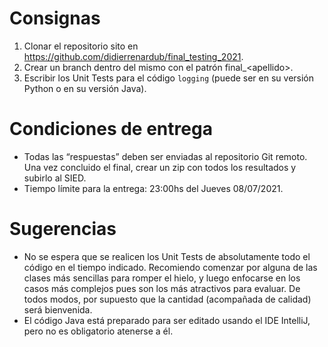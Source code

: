 Consignas
=========

1. Clonar el repositorio sito en https://github.com/didierrenardub/final_testing_2021.
2. Crear un branch dentro del mismo con el patrón final_&lt;apellido&gt;.
3. Escribir los Unit Tests para el código `logging` (puede ser en su versión Python o en su 
   versión Java).

Condiciones de entrega
======================

- Todas las “respuestas” deben ser enviadas al repositorio Git remoto. Una vez concluido el 
final, crear un zip con todos los resultados y subirlo al SIED.
- Tiempo límite para la entrega: 23:00hs del Jueves 08/07/2021.

Sugerencias
===========

- No se espera que se realicen los Unit Tests de absolutamente todo el código en el tiempo 
  indicado. Recomiendo comenzar por alguna de las clases más sencillas para romper el hielo, y
  luego enfocarse en los casos más complejos pues son los más atractivos para evaluar.
  De todos modos, por supuesto que la cantidad (acompañada de calidad) será bienvenida.
- El código Java está preparado para ser editado usando el IDE IntelliJ, pero no es obligatorio
  atenerse a él.

